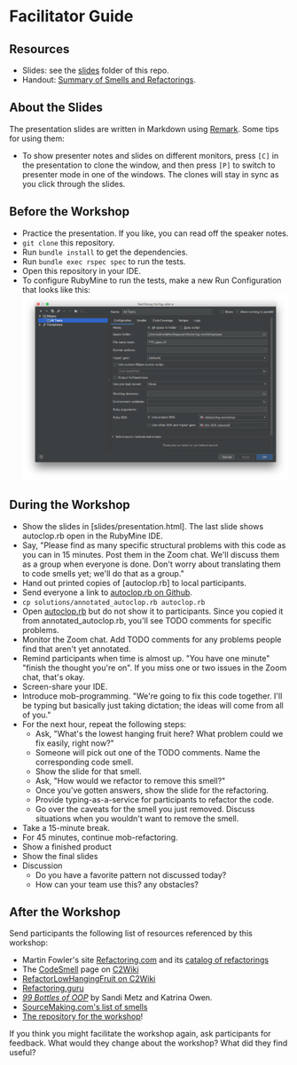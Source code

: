 # Facilitator Guide

## Resources

- Slides: see the [slides](slides) folder of this repo.
- Handout: [Summary of Smells and Refactorings](docs/smells/README.md).

## About the Slides

The presentation slides are written in Markdown using
[Remark](https://remarkjs.com/#1). Some tips for using them:

- To show presenter notes and slides on different monitors,
  press `[C]` in the presentation to clone the window, and
  then press `[P]` to switch to presenter mode in one of the
  windows. The clones will stay in sync as you click through
  the slides.

## Before the Workshop

- Practice the presentation. If you like, you can read off
  the speaker notes.
- `git clone` this repository.
- Run `bundle install` to get the dependencies.
- Run `bundle exec rspec spec` to run the tests.
- Open this repository in your IDE.
- To configure RubyMine to run the tests, make a new Run Configuration that looks like this: ![spec runner configuration in rspec](images/rubymine-rspec-config.png)

## During the Workshop

- Show the slides in [slides/presentation.html]. The last
  slide shows autoclop.rb open in the RubyMine IDE.
- Say, "Please find as many specific structural
  problems with this code as you can in 15 minutes. Post
  them in the Zoom chat. We'll discuss them as a group when
  everyone is done. Don't worry about translating them to
  code smells yet; we'll do that as a group."
- Hand out printed copies of [autoclop.rb] to local
  participants.
- Send everyone a link to [autoclop.rb on Github](https://github.com/benchristel/refactoring-workshop/blob/master/autoclop.rb).
- `cp solutions/annotated_autoclop.rb autoclop.rb`
- Open [autoclop.rb](autoclop.rb) but do not show it to
  participants. Since you copied it from
  annotated_autoclop.rb, you'll see TODO comments for
  specific problems.
- Monitor the Zoom chat. Add TODO comments for any
  problems people find that aren't yet annotated.
- Remind participants when time is almost up. "You have one
  minute" "finish the thought you're on". If you miss one or
  two issues in the Zoom chat, that's okay.
- Screen-share your IDE.
- Introduce mob-programming. "We're going to fix this code
  together. I'll be typing but basically just taking
  dictation; the ideas will come from all of you."
- For the next hour, repeat the following steps:
  - Ask, "What's the lowest hanging fruit here? What problem
    could we fix easily, right now?"
  - Someone will pick out one of the TODO comments. Name the
    corresponding code smell.
  - Show the slide for that smell.
  - Ask, "How would we refactor to remove this smell?"
  - Once you've gotten answers, show the slide for the
    refactoring.
  - Provide typing-as-a-service for participants to refactor
    the code.
  - Go over the caveats for the smell you just removed.
    Discuss situations when you wouldn't want to remove the
    smell.
- Take a 15-minute break.
- For 45 minutes, continue mob-refactoring.
- Show a finished product
- Show the final slides
- Discussion
   - Do you have a favorite pattern not discussed today?
   - How can your team use this? any obstacles?

## After the Workshop

Send participants the following list of resources referenced
by this workshop:

- Martin Fowler's site [Refactoring.com](https://refactoring.com) and its [catalog of refactorings](https://refactoring.com/catalog/)
- The [CodeSmell](http://wiki.c2.com/?CodeSmell) page on [C2Wiki](http://wiki.c2.com)
- [RefactorLowHangingFruit on C2Wiki](http://wiki.c2.com/?RefactorLowHangingFruit)
- [Refactoring.guru](https://refactoring.guru/)
- [_99 Bottles of OOP_](https://www.sandimetz.com/99bottles) by Sandi Metz and Katrina Owen.
- [SourceMaking.com's list of smells](https://sourcemaking.com/refactoring/smells)
- [The repository for the workshop](https://github.com/benchristel/refactoring-workshop)!

If you think you might facilitate the workshop again, ask
participants for feedback. What would they change about the
workshop? What did they find useful?
